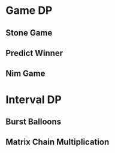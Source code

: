 # Game DP

## Stone Game

## Predict Winner

## Nim Game

# Interval DP

## Burst Balloons

## Matrix Chain Multiplication
